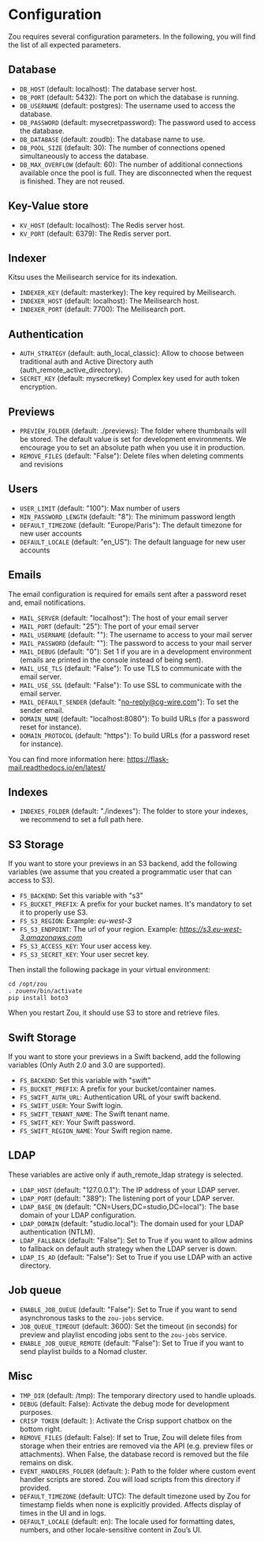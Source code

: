 # Configuration

Zou requires several configuration parameters. In the following, you will find
the list of all expected parameters.

## Database

* `DB_HOST` (default: localhost): The database server host.
* `DB_PORT` (default: 5432): The port on which the database is running.
* `DB_USERNAME` (default: postgres): The username used to access the database.
* `DB_PASSWORD` (default: mysecretpassword): The password used to access the
  database.
* `DB_DATABASE` (default: zoudb): The database name to use.
* `DB_POOL_SIZE` (default: 30): The number of connections opened simultaneously 
  to access the database.
* `DB_MAX_OVERFLOW` (default: 60): The number of additional connections available 
  once the pool is full. They are disconnected when the request is finished. They
  are not reused.

## Key-Value store

* `KV_HOST` (default: localhost): The Redis server host.
* `KV_PORT` (default: 6379): The Redis server port.

## Indexer

Kitsu uses the Meilisearch service for its indexation.

* `INDEXER_KEY` (default: masterkey): The key required by Meilisearch.
* `INDEXER_HOST` (default: localhost): The Meilisearch host.
* `INDEXER_PORT` (default: 7700): The Meilisearch port.

## Authentication

* `AUTH_STRATEGY` (default: auth\_local\_classic): Allow to choose between
traditional auth and Active Directory auth (auth\_remote\_active\_directory).
* `SECRET_KEY` (default: mysecretkey) Complex key used for auth token encryption.

## Previews

* `PREVIEW_FOLDER` (default: ./previews): The folder where
  thumbnails will be stored. The default value is set for development
  environments. We encourage you to set an absolute path when you use it in
  production.
* `REMOVE_FILES` (default: "False"): Delete files when deleting comments and revisions

## Users

* `USER_LIMIT` (default: "100"): Max number of users
* `MIN_PASSWORD_LENGTH` (default: "8"): The minimum password length
* `DEFAULT_TIMEZONE` (default: "Europe/Paris"): The default timezone for new user accounts
* `DEFAULT_LOCALE` (default: "en_US"): The default language for new user accounts

## Emails

The email configuration is required for emails sent after a password reset and,
email notifications.

* `MAIL_SERVER` (default: "localhost"): The host of your email server
* `MAIL_PORT` (default: "25"): The port of your email server
* `MAIL_USERNAME` (default: ""): The username to access to your mail server
* `MAIL_PASSWORD` (default: ""): The password to access to your mail server
* `MAIL_DEBUG` (default: "0"): Set 1 if you are in a development environment
  (emails are printed in the console instead of being sent).
* `MAIL_USE_TLS` (default: "False"): To use TLS to communicate with the email
  server.
* `MAIL_USE_SSL` (default: "False"): To use SSL to communicate with the email
  server.
* `MAIL_DEFAULT_SENDER` (default: "no-reply@cg-wire.com"): To set the sender
  email.
* `DOMAIN_NAME` (default: "localhost:8080"): To build URLs (for a password reset
  for instance).
* `DOMAIN_PROTOCOL` (default: "https"): To build URLs (for a password reset
  for instance).

You can find more information here:
https://flask-mail.readthedocs.io/en/latest/

## Indexes

* `INDEXES_FOLDER` (default: "./indexes"): The folder to store your indexes, we
  recommend to set a full path here.


## S3 Storage

If you want to store your previews in an S3 backend, add the following
variables (we assume that you created a programmatic user that can access
to S3).

* `FS_BACKEND`: Set this variable with "s3"
* `FS_BUCKET_PREFIX`: A prefix for your bucket names. It's mandatory to 
   set it to properly use S3.
* `FS_S3_REGION`: Example: *eu-west-3*
* `FS_S3_ENDPOINT`: The url of your region. 
   Example: *https://s3.eu-west-3.amazonaws.com*
* `FS_S3_ACCESS_KEY`: Your user access key.
* `FS_S3_SECRET_KEY`: Your user secret key.

Then install the following package in your virtual environment:

```
cd /opt/zou
. zouenv/bin/activate
pip install boto3
```

When you restart Zou, it should use S3 to store and retrieve files.

## Swift Storage

If you want to store your previews in a Swift backend, add the following
variables (Only Auth 2.0 and 3.0 are supported).

* `FS_BACKEND`: Set this variable with "swift"
* `FS_BUCKET_PREFIX`: A prefix for your bucket/container names.
* `FS_SWIFT_AUTH_URL`: Authentication URL of your swift backend.
* `FS_SWIFT_USER`: Your Swift login.
* `FS_SWIFT_TENANT_NAME`: The Swift tenant name.
* `FS_SWIFT_KEY`: Your Swift password.
* `FS_SWIFT_REGION_NAME`: Your Swift region name.

## LDAP

These variables are active only if auth\_remote\_ldap strategy is selected.

* `LDAP_HOST` (default: "127.0.0.1"): The IP address of your LDAP server.
* `LDAP_PORT` (default: "389"): The listening port of your LDAP server.
* `LDAP_BASE_DN` (default: "CN=Users,DC=studio,DC=local"): The base domain of your
   LDAP configuration.
* `LDAP_DOMAIN` (default: "studio.local"): The domain used for your LDAP
  authentication (NTLM).
* `LDAP_FALLBACK` (default: "False"): Set to True if you want to allow admins
  to fallback on default auth strategy when the LDAP server is down.
* `LDAP_IS_AD` (default: "False"): Set to True if you use LDAP with an active directory.


## Job queue

* `ENABLE_JOB_QUEUE` (default: "False"): Set to True if you want to send
  asynchronous tasks to the `zou-jobs` service.
* `JOB_QUEUE_TIMEOUT` (default: 3600): Set the timeout (in seconds) for preview and playlist encoding jobs sent to the `zou-jobs` service.
* `ENABLE_JOB_QUEUE_REMOTE` (default: "False"): Set to True if you want to send
  playlist builds to a Nomad cluster.


## Misc

* `TMP_DIR` (default: /tmp): The temporary directory used to handle uploads.
* `DEBUG` (default: False): Activate the debug mode for development purposes.
* `CRISP TOKEN` (default: ): Activate the Crisp support chatbox on the bottom right.
* `REMOVE_FILES` (default: False): If set to True, Zou will delete files from storage when their entries are removed via the API (e.g. preview files or attachments). When False, the database record is removed but the file remains on disk.
* `EVENT_HANDLERS_FOLDER` (default: ): Path to the folder where custom event handler scripts are stored. Zou will load scripts from this directory if provided.
* `DEFAULT_TIMEZONE` (default: UTC): The default timezone used by Zou for timestamp fields when none is explicitly provided. Affects display of times in the UI and in logs.
* `DEFAULT_LOCALE` (default: en): The locale used for formatting dates, numbers, and other locale-sensitive content in Zou’s UI.

